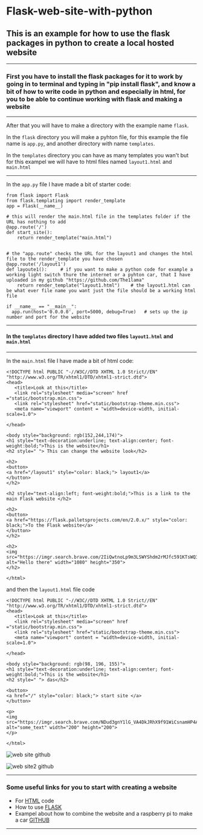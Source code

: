 # Flask-web-site-with-python

## This is an example for how to use the flask packages in python to create a local hosted website

---

### First you have to install the flask packages for it to work by going in to terminal and typing in "pip install flask", and know a bit of how to write code in python and especially in html, for you to be able to continue working with flask and making a website

---

After that you will have to make a directory with the example name `flask`.

In the `flask` directory you will make a pyhton file, for this example the file name is `app.py`, and another directory with name `templates`.

In the `templates` directory you can have as many templates you wan't but for this exampel we will have to html files named `layout1.html` and `main.html`

---

In the `app.py` file I have made a bit of starter code:

```python:
from flask import Flask
from flask.templating import render_template
app = Flask(__name__)

# this will render the main.html file in the templates folder if the URL has nothing to add
@app.route('/')
def start_site():
    return render_template("main.html")


# the "app.route" checks the URL for the layout1 and changes the html file to the render_template you have chosen
@app.route('/layout1')
def layoute1():     # if you want to make a python code for example a working light switch thure the internet or a pyhton car, that I have uploaded in my github "https://github.com/The1lama"
    return render_template("layout1.html")    # the layout1.html can be what ever file name you want just the file should be a working html file 

if __name__ == "__main__":
  app.run(host='0.0.0.0', port=5000, debug=True)   # sets up the ip number and port for the website 
```

---

#### In the `templates` directory I have added two files `layout1.html` and `main.html`

---

In the `main.html` file I have made a bit of html code:

```html:
<!DOCTYPE html PUBLIC "-//W3C//DTD XHTML 1.0 Strict//EN" "http://www.w3.org/TR/xhtml1/DTD/xhtml1-strict.dtd">
<head>
   <title>Look at this</title>
   <link rel="stylesheet" media="screen" href ="static/bootstrap.min.css">
   <link rel="stylesheet" href="static/bootstrap-theme.min.css">
   <meta name="viewport" content = "width=device-width, initial-scale=1.0">

</head>

<body style="background: rgb(152,244,174)">
<h1 style="text-decoration:underline; text-align:center; font-weight:bold;">This is the website</h1>
<h2 style=" "> This can change the website look</h2>

<h2>
<button>
<a href="/layout1" style="color: black;"> layout1</a>
</button>
</h2>

<h2 style="text-align:left; font-weight:bold;">This is a link to the main Flask website </h2>

<h2>
<button>
<a href="https://flask.palletsprojects.com/en/2.0.x/" style="color: black;">To the Flask website</a>
</button>
</h2>

<h2>
<img src="https://imgr.search.brave.com/2IiQwtnoLp9m3LSWYShdm2rMJfc591KTsWQ3ZVh9lmU/fit/1200/487/no/1/aHR0cHM6Ly91cGxv/YWQud2lraW1lZGlh/Lm9yZy93aWtpcGVk/aWEvY29tbW9ucy90/aHVtYi9kL2Q5L0hl/bGxvXyh5ZWxsb3cp/LnN2Zy8xMjAwcHgt/SGVsbG9fKHllbGxv/dykuc3ZnLnBuZw" alt="Hello there" width="1080" height="350">
</h2>

</html>
```

and then the `layout1.html` file code

```html:
<!DOCTYPE html PUBLIC "-//W3C//DTD XHTML 1.0 Strict//EN" "http://www.w3.org/TR/xhtml1/DTD/xhtml1-strict.dtd">
<head>
   <title>Look at this</title>
   <link rel="stylesheet" media="screen" href ="static/bootstrap.min.css">
   <link rel="stylesheet" href="static/bootstrap-theme.min.css">
   <meta name="viewport" content = "width=device-width, initial-scale=1.0">

</head>

<body style="background: rgb(98, 196, 155)">
<h1 style="text-decoration:underline; text-align:center; font-weight:bold;">This is the website</h1>
<h2 style=" "> das</h2>

<button>
<a href="/" style="color: black;"> start site </a>
</button>

<p>
<img src="https://imgr.search.brave.com/NDud3gnY1lG_VA4DkJRhX9f91WiCsnamHP4AAKDA6HQ/fit/630/630/no/1/aHR0cHM6Ly9yZXMu/Y2xvdWRpbmFyeS5j/b20vdGVlcHVibGlj/L2ltYWdlL3ByaXZh/dGUvcy0tOFpReXRx/LWctLS90X1ByZXZp/ZXcvYl9yZ2I6MjYy/YzNhLGNfbGltaXQs/Zl9hdXRvLGhfNjMw/LHFfOTAsd182MzAv/djE1NDI5MDQ5NzAv/cHJvZHVjdGlvbi9k/ZXNpZ25zLzM1NTYw/NTJfMC5qcGc" alt="some_text" width="200" height="200">
</p>

</html>

```

![web site github](https://user-images.githubusercontent.com/87243876/128639840-e638b515-a199-4a00-8418-6eb32744cd68.jpg)

![web site2 github](https://user-images.githubusercontent.com/87243876/128639947-468ed2e2-47be-4d9f-93fa-550f82e13c18.jpg)

---

### Some useful links for you to start with creating a website

* For [HTML](https://www.w3schools.com/html/ "w3schools.com") code
* How to use [FLASK](https://flask.palletsprojects.com/en/2.0.x/ "Flask own website")
* Exampel about how to combine the website and a raspberry pi to make a car [GITHUB](https://github.com/The1lama/python-car-L298N-motor-driver-with-web-controller "The project")

---
